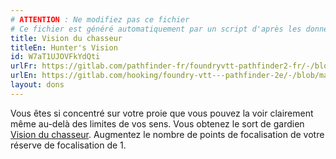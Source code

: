 ```yaml
---
# ATTENTION : Ne modifiez pas ce fichier
# Ce fichier est généré automatiquement par un script d'après les données du module Foundry VTT officiel et de sa traduction
title: Vision du chasseur
titleEn: Hunter's Vision
id: W7aT1UJOVFkYdQti
urlFr: https://gitlab.com/pathfinder-fr/foundryvtt-pathfinder2-fr/-/blob/master/data/feats/W7aT1UJOVFkYdQti.htm
urlEn: https://gitlab.com/hooking/foundry-vtt---pathfinder-2e/-/blob/master/packs/data/feats.db/hunter-s-vision.json
layout: dons
---
```

Vous êtes si concentré sur votre proie que vous pouvez la voir clairement même au-delà des limites de vos sens. Vous obtenez le sort de gardien [Vision du chasseur](../sorts/vision-du-chasseur.html). Augmentez le nombre de points de focalisation de votre réserve de focalisation de 1.
